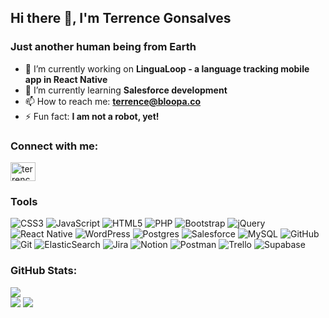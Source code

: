 ## Hi there 👋, I'm Terrence Gonsalves
### Just another human being from Earth

- 🔭 I’m currently working on **LinguaLoop - a language tracking mobile app in React Native**
- 🌱 I’m currently learning **Salesforce development**
- 📫 How to reach me: **terrence@bloopa.co**
- ⚡ Fun fact: **I am not a robot, yet!**

### Connect with me:

<a href="https://linkedin.com/in/terrencegonsalves" target="blank"><img align="center" src="https://raw.githubusercontent.com/rahuldkjain/github-profile-readme-generator/master/src/images/icons/Social/linked-in-alt.svg" alt="terrencegonsalves" height="30" width="40" /></a>

### Tools

![CSS3](https://img.shields.io/badge/css3-%231572B6.svg?style=for-the-badge&logo=css3&logoColor=white) 
![JavaScript](https://img.shields.io/badge/javascript-%23323330.svg?style=for-the-badge&logo=javascript&logoColor=%23F7DF1E) 
![HTML5](https://img.shields.io/badge/html5-%23E34F26.svg?style=for-the-badge&logo=html5&logoColor=white) 
![PHP](https://img.shields.io/badge/php-%23777BB4.svg?style=for-the-badge&logo=php&logoColor=white) 
![Bootstrap](https://img.shields.io/badge/bootstrap-%238511FA.svg?style=for-the-badge&logo=bootstrap&logoColor=white) 
![jQuery](https://img.shields.io/badge/jquery-%230769AD.svg?style=for-the-badge&logo=jquery&logoColor=white) 
![React Native](https://img.shields.io/badge/react_native-%2320232a.svg?style=for-the-badge&logo=react&logoColor=%2361DAFB) 
![WordPress](https://img.shields.io/badge/WordPress-%23117AC9.svg?style=for-the-badge&logo=WordPress&logoColor=white) 
![Postgres](https://img.shields.io/badge/postgres-%23316192.svg?style=for-the-badge&logo=postgresql&logoColor=white) 
![Salesforce](https://img.shields.io/badge/Salesforce-%2300A1E0.svg?style=for-the-badge&logo=Salesforce&logoColor=white) 
![MySQL](https://img.shields.io/badge/mysql-4479A1.svg?style=for-the-badge&logo=mysql&logoColor=white)
![GitHub](https://img.shields.io/badge/github-%23121011.svg?style=for-the-badge&logo=github&logoColor=white)
![Git](https://img.shields.io/badge/git-%23F05033.svg?style=for-the-badge&logo=git&logoColor=white)
![ElasticSearch](https://img.shields.io/badge/-ElasticSearch-005571?style=for-the-badge&logo=elasticsearch)
![Jira](https://img.shields.io/badge/jira-%230A0FFF.svg?style=for-the-badge&logo=jira&logoColor=white) 
![Notion](https://img.shields.io/badge/Notion-%23000000.svg?style=for-the-badge&logo=notion&logoColor=white)
![Postman](https://img.shields.io/badge/Postman-FF6C37?style=for-the-badge&logo=postman&logoColor=white) 
![Trello](https://img.shields.io/badge/Trello-%23026AA7.svg?style=for-the-badge&logo=Trello&logoColor=white)
![Supabase](https://img.shields.io/badge/supabase-%233FCF8E.svg?style=for-the-badge&logo=supabase&logoColor=white)

### GitHub Stats:

![](https://github-readme-stats.vercel.app/api/top-langs/?username=terrence-gonsalves&theme=transparent&hide_border=false&include_all_commits=false&count_private=true&layout=compact)<br />
![](https://github-readme-stats.vercel.app/api?username=terrence-gonsalves&theme=transparent&hide_border=false&include_all_commits=false&count_private=true) ![](https://github-readme-streak-stats.herokuapp.com/?user=terrence-gonsalves&theme=transparent&hide_border=false)

